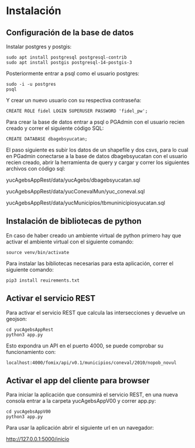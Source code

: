 # Instalación

## Configuración de la base de datos

Instalar postgres y postgis:

```
sudo apt install postgresql postgresql-contrib
sudo apt install postgis postgresql-14-postgis-3
```
Posteriormente entrar a psql como el usuario postgres:

```
sudo -i -u postgres
psql
```

Y crear un nuevo usuario con su respectiva contraseña:

```
CREATE ROLE fidel LOGIN SUPERUSER PASSWORD 'fidel_pw';
```

Para crear la base de datos entrar a psql o PGAdmin con el usuario recien creado y correr el siguiente código SQL:

```
CREATE DATABASE dbagebsyucatan;
```

El paso siguiente es subir los datos de un shapefile y dos csvs, para lo cual en PGadmin conectarse a la base de datos dbagebsyucatan con el usuario recien creado, abrir la herramienta de query y cargar y correr los siguientes archivos con código sql:

yucAgebsAppRest/data/yucAgebs/dbagebsyucatan.sql

yucAgebsAppRest/data/yucConevalMun/yuc_coneval.sql

yucAgebsAppRest/data/yucMunicipios/tbmuninicipiosyucatan.sql

## Instalación de bibliotecas de python

En caso de haber creado un ambiente virtual de python primero hay que activar el ambiente virtual con el siguiente comando:

```
source venv/bin/activate
```

Para instalar las bibliotecas necesarias para esta aplicación, correr el siguiente comando:

```
pip3 install reuirements.txt
```



## Activar el servicio REST

Para activar el servicio REST que calcula las intersecciones y devuelve un geojson:

```
cd yucAgebsAppRest
python3 app.py
```

Esto expondra un API en el puerto 4000, se puede comprobar su funcionamiento con:

```
localhost:4000/fomix/api/v0.1/municipios/coneval/2010/nopob_novul
```

## Activar el app del cliente para browser

Para iniciar la aplicación que consumirá el servicio REST, en una nueva consola entrar a la carpeta yucAgebsAppV00 y correr app.py:

```
cd yucAgebsAppV00
python3 app.py
```

Para usar la aplicación abrir el siguiente url en un navegador:

http://127.0.0.1:5000/inicio
